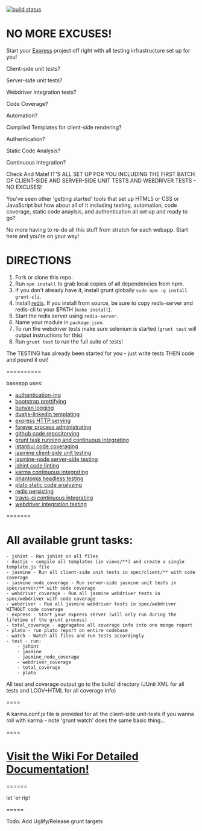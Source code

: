[![build status](https://secure.travis-ci.org/zzo/baseapp.png)](http://travis-ci.org/zzo/baseapp)

# NO MORE EXCUSES!

Start your [Express](http://expressjs.com/) project off right with all testing infrastructure set up for you!

Client-side unit tests?

Server-side unit tests?

Webdriver integration tests?

Code Coverage?

Automation?

Compiled Templates for client-side rendering?

Authentication?

Static Code Analysis?

Continuous Integration?

Check And Mate!  IT'S ALL SET UP FOR YOU INCLUDING THE FIRST BATCH OF CLIENT-SIDE AND SERVER-SIDE UNIT TESTS AND WEBDRIVER TESTS - NO EXCUSES!

You've seen other 'getting started' tools that set up HTML5 or CSS or JavaScript but how about all of it including testing, automation, code coverage, static code anaylsis, and authentication all set up and ready to go?

No more having to re-do all this stuff from stratch for each webapp.  Start here and you're on your way!

DIRECTIONS
==========

1. Fork or clone this repo.
2. Run ```npm install``` to grab local copies of all dependencies from npm.
3. If you don't already have it, install grunt globally ```sudo npm -g install grunt-cli```. 
4. Install [redis](http://redis.io/download).  If you install from source, be sure to copy redis-server and redis-cli to your $PATH (```make install```).
5. Start the redis server using ```redis-server```.
6. Name your module in ```package.json```.
7. To run the webdriver tests make sure selenium is started (```grunt test``` will output instructions for this)
7. Run ```grunt test``` to run the full suite of tests!

The TESTING has already been started for you - just write tests THEN code and pound it out!

==========

baseapp uses:

* [authentication-ing](http://redis.io/topics/twitter-clone)
* [bootstrap prettifying](http://twitter.github.io/bootstrap/)
* [bunyan logging](https://github.com/trentm/node-bunyan)
* [dustjs-linkedin templating](http://linkedin.github.io/dustjs/)
* [express HTTP serving](http://expressjs.com/)
* [forever process administrating](https://github.com/nodejitsu/forever)
* [github code repositorying](https://github.com/)
* [grunt task running and continuous integrating](http://gruntjs.com/)
* [istanbul code coveraging](https://github.com/gotwarlost/istanbul)
* [jasmine client-side unit testing](http://pivotal.github.io/jasmine/)
* [jasmine-node server-side testing](https://github.com/mhevery/jasmine-node)
* [jshint code linting](http://www.jshint.com/)
* [karma continuous integrating](http://karma-runner.github.io/0.8/index.html)
* [phantomjs headless testing](http://phantomjs.org/)
* [plato static code analyzing](https://github.com/jsoverson/plato)
* [redis persisting](http://redis.io/)
* [travis-ci continuous integrating](https://travis-ci.org/)
* [webdriver integration testing](https://github.com/camme/webdriverjs)

=======

All available grunt tasks:
====

    - jshint - Run jshint on all files
    - dustjs - compile all templates (in views/**) and create a single template.js file
    - jasmine - Run all client-side unit tests in spec/client/** with code coverage
    - jasmine_node_coverage - Run server-side jasmine unit tests in spec/server/** with code coverage
    - webdriver_coverage - Run all jasmine webdriver tests in spec/webdriver with code coverage
    - webdriver - Run all jasmine webdriver tests in spec/webdriver WITHOUT code coverage
    - express - Start your express server (will only run during the lifetime of the grunt process)
    - total_coverage - aggragates all coverage info into one mongo report
    - plato - run plato report on entire codebase
    - watch - Watch all files and run tests accordingly
    - test - run:
        - jshint
        - jasmine
        - jasmine_node_coverage
        - webdriver_coverage
        - total_coverage
        - plato
    
All test and coverage output go to the build/ directory (JUnit XML for all tests and LCOV+HTML for all coverage info)

====

A karma.conf.js file is provided for all the client-side unit-tests if you wanna roll with karma - note 'grunt watch' does the same basic thing...

====

[Visit the Wiki For Detailed Documentation!](https://github.com/zzo/baseapp/wiki)
=======

======

let 'er rip!

=====

Todo: Add Uglify/Release grunt targets
